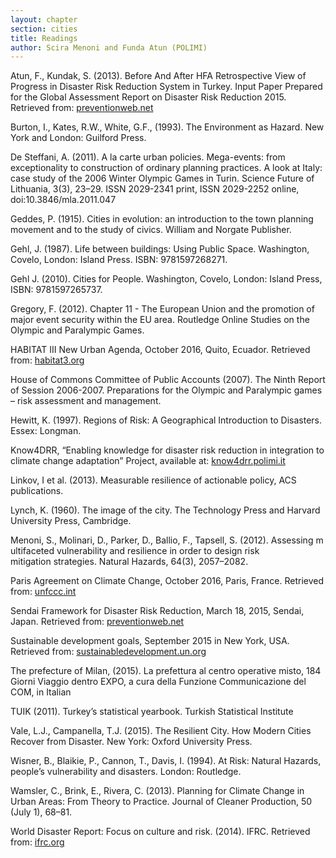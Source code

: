 ```yaml
---
layout: chapter
section: cities
title: Readings
author: Scira Menoni and Funda Atun (POLIMI)
--- 
```

Atun, F., Kundak, S. (2013). Before And After HFA Retrospective View of Progress in Disaster Risk Reduction System in Turkey. Input Paper Prepared for the Global Assessment Report on Disaster Risk Reduction 2015. Retrieved from: [preventionweb.net](http://www.preventionweb.net/english/hyogo/gar/2015/en/bgdocs/inputs/Atun%20and%20Kundak,%202014.%20Before%20and%20After%20HFA%20%20Retrospective%20View%20of%20Progress%20in%20Disaster%20Risk%20Reduction%20System%20in%20Turkey.pdf)

Burton, I., Kates, R.W., White, G.F., (1993). The Environment as Hazard. New York and London: Guilford Press.

De Steffani, A. (2011). A la carte urban policies. Mega-events: from exceptionality to construction of ordinary planning practices. A look at Italy: case study of the 2006 Winter Olympic Games in Turin. Science Future of Lithuania, 3(3), 23–29.   ISSN 2029-2341 print, ISSN 2029-2252 online, doi:10.3846/mla.2011.047

Geddes, P. (1915). Cities in evolution: an introduction to the town planning movement and to the study of civics. William and Norgate Publisher.

Gehl, J. (1987). Life between buildings: Using Public Space. Washington, Covelo, London: Island Press. ISBN: 9781597268271.

Gehl J. (2010). Cities for People. Washington, Covelo, London: Island Press, ISBN: 9781597265737.

Gregory, F. (2012). Chapter 11 - The European Union and the promotion of major event security within the EU area. Routledge Online Studies on the Olympic and Paralympic Games.

HABITAT III New Urban Agenda, October 2016, Quito, Ecuador. Retrieved from: [habitat3.org](https://www2.habitat3.org/bitcache/97ced11dcecef85d41f74043195e5472836f6291?vid=588897&disposition=inline&op=view)

House of Commons Committee of Public Accounts (2007). The Ninth Report of Session 2006-2007. Preparations for the Olympic and Paralympic games – risk assessment and management.

Hewitt, K. (1997). Regions of Risk: A Geographical Introduction to Disasters. Essex: Longman.

Know4DRR, “Enabling knowledge for disaster risk reduction in integration to climate change adaptation”  Project, available at: [know4drr.polimi.it](www.know4drr.polimi.it) 

Linkov, I et al. (2013). Measurable resilience of actionable policy, ACS publications.

Lynch, K. (1960). The image of the city. The Technology Press and Harvard University Press, Cambridge.

Menoni, S., Molinari, D., Parker, D., Ballio, F., Tapsell, S. (2012). Assessing multifaceted vulnerability and resilience in order to design risk mitigation strategies. Natural Hazards, 64(3), 2057–2082.

Paris Agreement on Climate Change, October 2016, Paris, France. Retrieved from: [unfccc.int](http://unfccc.int/files/essential_background/convention/application/pdf/english_paris_agreement.pdf)

Sendai Framework for Disaster Risk Reduction, March 18, 2015, Sendai, Japan. Retrieved from: [preventionweb.net](http://www.preventionweb.net/files/43291_sendaiframeworkfordrren.pdf)

Sustainable development goals, September 2015 in New York, USA. Retrieved from: [sustainabledevelopment.un.org](https://sustainabledevelopment.un.org/sdgs)

The prefecture of Milan, (2015). La prefettura al centro operative misto, 184 Giorni Viaggio dentro EXPO, a cura della Funzione Communicazione del COM, in Italian

TUIK (2011). Turkey’s statistical yearbook. Turkish Statistical Institute

Vale, L.J., Campanella, T.J. (2015). The Resilient City. How Modern Cities Recover from Disaster.  New York: Oxford University Press.

Wisner, B., Blaikie, P., Cannon, T., Davis, I. (1994). At Risk: Natural Hazards, people’s vulnerability and disasters. London: Routledge.

Wamsler, C., Brink, E., Rivera, C. (2013). Planning for Climate Change in Urban Areas: From Theory to Practice. Journal of Cleaner Production, 50 (July 1), 68–81.

World Disaster Report: Focus on culture and risk. (2014). IFRC. Retrieved from: [ifrc.org](http://www.ifrc.org/Global/Documents/Secretariat/201410/WDR%202014.pdf)